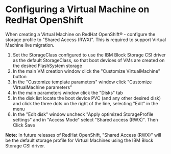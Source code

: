 # Configuring a Virtual Machine on RedHat OpenShift

When creating a Virtual Machine on RedHat OpenShift® - configure the storage profile to "Shared Access (RWX)". This is required to support Virtual Machine live migration.

1. Set the StorageClass configured to use the IBM Block Storage CSI driver as the default StorageClass, so that boot devices of VMs are created on the desired FlashSystem storage
2. In the main VM creation window click the "Customize VirtualMachine" button
3. In the "Customize template parameters" window click "Customize VirtualMachine parameters"
4. In the main parameters window click the "Disks" tab
5. In the disk list locate the boot device PVC (and any other desired disk) and click the three dots on the right of the line, selecting "Edit" in the menu
6. In the "Edit disk" window uncheck "Apply optimized StorageProfile settings" and in "Access Mode" select "Shared access (RWX)". Then Click Save

**Note:** In future releases of RedHat OpenShift, "Shared Access (RWX)" will be the default storage profile for Virtual Machines using the IBM Block Storage CSI driver.
